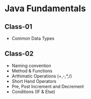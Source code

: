 # Java Fundamentals
## Class-01
- Common Data Types
## Class-02
- Naming convention
- Method & Functions
- Arthimatic Operations (+,-,*,/)
- Short Hand Operators
- Pre, Post Increment and Decrement
- Conditions (IF & Else)
